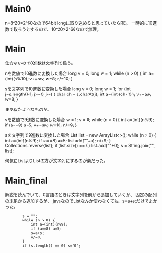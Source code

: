# Main0
n=8^20=2^60なので64bit longに取り込めると思っていたらRE。
一時的に10進数で取ろうとするので、10^20>2^66なので無理。

# Main
仕方ないので8進数は文字列で扱う。

nを数値で10進数に変換した場合
			long v = 0;
			long w = 1;
			while (n > 0) {
				int a=(int)(n%10);
				v+=a*w;
				w*=8;
				n/=10;
			}

sを文字列で10進数に変換した場合
			long v = 0;
			long w = 1;
			for (int j=s.length()-1; j>=0; j--) {
				char ch = s.charAt(j);
				int a=(int)(ch-'0');
				v+=a*w;
				w*=8;
			}

まあ似たようなものか。

vを数値で9進数に変換した場合
			w = 1;
			v = 0;
			while (n > 0) {
				int a=(int)(n%9);
				if (a==8) a=5;
				v+=a*w;
				w*=10;
				n/=9;
			}

sを文字列で9進数に変換した場合
			List<String> list = new ArrayList<>();
			while (n > 0) {
				int a=(int)(n%9);
				if (a==8) a=5;
				list.add(""+a);
				n/=9;
			}
			Collections.reverse(list);
			if (list.size() == 0) list.add(""+0);
			s = String.join("", list);

何気にList<Integer>よりList<String>の方が文字列にするのが楽だった。

# Main_final
解説を読んでいて、C言語のときは文字列を前から追加していくか、
固定の配列の末尾から追加するが、
javaなのでList<String>なんか使わなくても、s=a+s;だけでよかった。

			s = "";
			while (n > 0) {
				int a=(int)(n%9);
				if (a==8) a=5;
				s=a+s;
				n/=9;
			}
			if (s.length() == 0) s="0";
